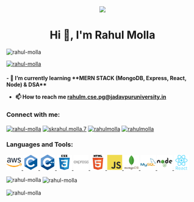 <div align="center">
  <img src="https://www.google.com/url?sa=i&url=https%3A%2F%2Fpixabay.com%2Fimages%2Fsearch%2Fbanner%2F&psig=AOvVaw3YOH-vO8xJziGI_E2ZDJKQ&ust=1732724065719000&source=images&cd=vfe&opi=89978449&ved=0CBQQjRxqFwoTCPCEyaay-okDFQAAAAAdAAAAABAE">
</div>
<h1 align="center">Hi 👋, I'm Rahul Molla</h1>
<p align="left"> <img src="https://komarev.com/ghpvc/?username=rahul-molla&label=Profile%20views&color=0e75b6&style=flat" alt="rahul-molla" /> </p>

<p align="left"> <a href="https://github.com/ryo-ma/github-profile-trophy"><img src="https://github-profile-trophy.vercel.app/?username=rahul-molla" alt="rahul-molla" /></a> </p>
<h4>
- 🌱 I’m currently learning **MERN STACK (MongoDB, Express, React, Node) & DSA**

- 📫 How to reach me **rahulm.cse.pg@jadavpuruniversity.in**
</h4>
<h3 align="left">Connect with me:</h3>
<p align="left">
<a href="https://linkedin.com/in/rahul-molla" target="blank"><img align="center" src="https://raw.githubusercontent.com/rahuldkjain/github-profile-readme-generator/master/src/images/icons/Social/linked-in-alt.svg" alt="rahul-molla" height="30" width="40" /></a>
<a href="https://fb.com/skrahul.molla.7" target="blank"><img align="center" src="https://raw.githubusercontent.com/rahuldkjain/github-profile-readme-generator/master/src/images/icons/Social/facebook.svg" alt="skrahul.molla.7" height="30" width="40" /></a>
<a href="https://www.leetcode.com/rahulmolla" target="blank"><img align="center" src="https://raw.githubusercontent.com/rahuldkjain/github-profile-readme-generator/master/src/images/icons/Social/leet-code.svg" alt="rahulmolla" height="30" width="40" /></a>
<a href="https://auth.geeksforgeeks.org/user/rahulmolla" target="blank"><img align="center" src="https://raw.githubusercontent.com/rahuldkjain/github-profile-readme-generator/master/src/images/icons/Social/geeks-for-geeks.svg" alt="rahulmolla" height="30" width="40" /></a>
</p>

<h3 align="left">Languages and Tools:</h3>
<p align="left"> <a href="https://aws.amazon.com" target="_blank" rel="noreferrer"> <img src="https://raw.githubusercontent.com/devicons/devicon/master/icons/amazonwebservices/amazonwebservices-original-wordmark.svg" alt="aws" width="40" height="40"/> </a> <a href="https://www.cprogramming.com/" target="_blank" rel="noreferrer"> <img src="https://raw.githubusercontent.com/devicons/devicon/master/icons/c/c-original.svg" alt="c" width="40" height="40"/> </a> <a href="https://www.w3schools.com/cpp/" target="_blank" rel="noreferrer"> <img src="https://raw.githubusercontent.com/devicons/devicon/master/icons/cplusplus/cplusplus-original.svg" alt="cplusplus" width="40" height="40"/> </a> <a href="https://www.w3schools.com/css/" target="_blank" rel="noreferrer"> <img src="https://raw.githubusercontent.com/devicons/devicon/master/icons/css3/css3-original-wordmark.svg" alt="css3" width="40" height="40"/> </a> <a href="https://expressjs.com" target="_blank" rel="noreferrer"> <img src="https://raw.githubusercontent.com/devicons/devicon/master/icons/express/express-original-wordmark.svg" alt="express" width="40" height="40"/> </a> <a href="https://www.w3.org/html/" target="_blank" rel="noreferrer"> <img src="https://raw.githubusercontent.com/devicons/devicon/master/icons/html5/html5-original-wordmark.svg" alt="html5" width="40" height="40"/> </a> <a href="https://developer.mozilla.org/en-US/docs/Web/JavaScript" target="_blank" rel="noreferrer"> <img src="https://raw.githubusercontent.com/devicons/devicon/master/icons/javascript/javascript-original.svg" alt="javascript" width="40" height="40"/> </a> <a href="https://www.mongodb.com/" target="_blank" rel="noreferrer"> <img src="https://raw.githubusercontent.com/devicons/devicon/master/icons/mongodb/mongodb-original-wordmark.svg" alt="mongodb" width="40" height="40"/> </a> <a href="https://www.mysql.com/" target="_blank" rel="noreferrer"> <img src="https://raw.githubusercontent.com/devicons/devicon/master/icons/mysql/mysql-original-wordmark.svg" alt="mysql" width="40" height="40"/> </a> <a href="https://nodejs.org" target="_blank" rel="noreferrer"> <img src="https://raw.githubusercontent.com/devicons/devicon/master/icons/nodejs/nodejs-original-wordmark.svg" alt="nodejs" width="40" height="40"/> </a> <a href="https://reactjs.org/" target="_blank" rel="noreferrer"> <img src="https://raw.githubusercontent.com/devicons/devicon/master/icons/react/react-original-wordmark.svg" alt="react" width="40" height="40"/> </a> </p>

<p><img align="left" src="https://github-readme-stats.vercel.app/api/top-langs?username=rahul-molla&show_icons=true&locale=en&layout=compact" alt="rahul-molla" /></p>

<p>&nbsp;<img align="center" src="https://github-readme-stats.vercel.app/api?username=rahul-molla&show_icons=true&locale=en" alt="rahul-molla" /></p>

<p><img align="center" src="https://github-readme-streak-stats.herokuapp.com/?user=rahul-molla&" alt="rahul-molla" /></p>
